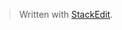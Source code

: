 


> Written with [StackEdit](https://stackedit.io/).
<!--stackedit_data:
eyJoaXN0b3J5IjpbMTg4MTM2MzU1XX0=
-->